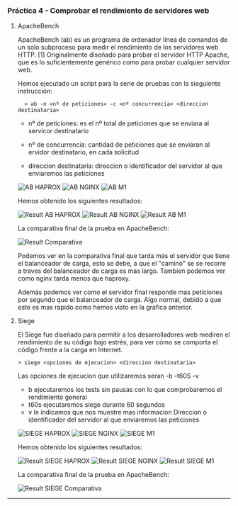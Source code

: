 ### Práctica 4 - Comprobar el rendimiento de servidores web ###

1. ApacheBench


      ApacheBench (ab) es un programa de ordenador línea de comandos de un solo subproceso para medir el rendimiento de los servidores web HTTP. [1] Originalmente diseñado para probar el servidor HTTP Apache, que es lo suficientemente genérico como para probar cualquier servidor web.

      Hemos ejecutado un script para la serie de pruebas con la sieguiente instrucción:

      ~~~
        > ab -n <nº de peticiones> -c <nº concurrencia> <direccion destinataria>
      ~~~

     * nº de peticiones: es el nº total de peticiones que se enviara al servicor destinatario

     * nº de concurrencia: cantidad de peticiones que se enviaran al ervidor destinatario, en cada solicitud

     * direccion destinataria: direccion o identificador del servidor al que enviaremos las peticiones

      ![AB HAPROX](prueba1_haprox.png "ab_haprox")
      ![AB NGINX](prueba1_nginx.png "ab_nginx")
      ![AB M1](prueba1_m1.png "ab_m1")

      Hemos obtenido los siguientes resultados:

      ![Result AB HAPROX](ab_haprox.png "result_haprox_ab")
      ![Result AB NGINX](ab_nginx.png "result_nginx_ab")
      ![Result AB M1](ab_m1.png "result_m1_ab")

      La comparativa final de la prueba en ApacheBench:

      ![Result Comparativa](ab_comparativa.png "result_comp")

      Podemos ver en la comparativa final que tarda más el servidor que tiene el balanceador de carga, esto se debe, a que el "camino" se se recorre a traves del balanceador de carga es mas largo. Tambien podemos ver como nginx tarda menos que haproxy.

      Además podemos ver como el servidor final responde mas peticiones por segundo que el balanceador de carga. Algo normal, debido a que este es mas rapido como hemos visto en la grafica anterior.

2. Siege

      El Siege fue diseñado para permitir a los desarrolladores web mediren el rendimiento de su código bajo estrés, para ver cómo se comporta el código frente a la carga en Internet.

      ~~~
      > siege <opciones de ejecucion> <direccion destinataria>
      ~~~

    Las opciones de ejecucion que utilizaremos seran -b -t60S -v
      * b ejecutaremos los tests sin pausas con lo que comprobaremos el rendimiento general
      * t60s ejecutaremos siege durante 60 segundos
      * v le indicamos que nos muestre mas informacion
    Direccion o identificador del servidor al que enviaremos las peticiones

    ![SIEGE HAPROX](prueba1_siege_haprox.png "siege_haprox")
    ![SIEGE NGINX](prueba1_siege_nginx.png "siege_nginx")
    ![SIEGE M1](prueba1_siege_m1.png "siege_m1")

    Hemos obtenido los siguientes resultados:

    ![Result SIEGE HAPROX](siege_haprox.png "result_siege_haprox")
    ![Result SIEGE NGINX](siege_nginx.png "result_siege_nginx")
    ![Result SIEGE M1](siege_m1.png "result_siege_m1")

    La comparativa final de la prueba en ApacheBench:

    ![Result SIEGE Comparativa](siege_comparativa.png "result_comp_siege")
***
